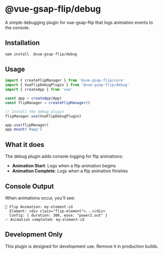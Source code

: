 #  @vue-gsap-flip/debug

A simple debugging plugin for vue-gsap-flip that logs animation events to the console.

## Installation

```bash
npm install  @vue-gsap-flip/debug
```

## Usage

```typescript
import { createFlipManager } from '@vue-gsap-flip/core'
import { VueFlipDebugPlugin } from '@vue-gsap-flip/debug'
import { createApp } from 'vue'

const app = createApp(App)
const flipManager = createFlipManager()

// Install the debug plugin
flipManager.use(VueFlipDebugPlugin)

app.use(flipManager)
app.mount('#app')
```

## What it does

The debug plugin adds console logging for flip animations:

- **Animation Start**: Logs when a flip animation begins
- **Animation Complete**: Logs when a flip animation finishes

## Console Output

When animations occur, you'll see:

```
🔄 Flip Animation: my-element-id
  Element: <div class="flip-element">...</div>
  Config: { duration: 300, ease: "power2.out" }
✅ Animation completed: my-element-id
```

## Development Only

This plugin is designed for development use. Remove it in production builds.
